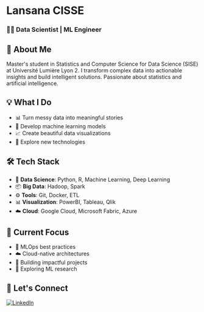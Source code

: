 # Lansana CISSE
### 👨‍💻 Data Scientist | ML Engineer 

## 🚀 About Me
Master's student in Statistics and Computer Science for Data Science (SISE) at Université Lumière Lyon 2. I transform complex data into actionable insights and build intelligent solutions. Passionate about statistics and artificial intelligence.

## 💡 What I Do
- 📊 Turn messy data into meaningful stories
- 🤖 Develop machine learning models
- 📈 Create beautiful data visualizations
- 🌱 Explore new technologies

## 🛠 Tech Stack
- 🧮 **Data Science**: Python, R, Machine Learning, Deep Learning
- 📦 **Big Data**: Hadoop, Spark
- ⚙️ **Tools**: Git, Docker, ETL
- 📊 **Visualization**: PowerBI, Tableau, Qlik
- ☁️ **Cloud**: Google Cloud, Microsoft Fabric, Azure

## 🎯 Current Focus
- 🔄 MLOps best practices
- ☁️ Cloud-native architectures
- 💫 Building impactful projects
- 🔬 Exploring ML research

## 🤝 Let's Connect
[![LinkedIn](https://img.shields.io/badge/LinkedIn-0077B5?style=for-the-badge&logo=linkedin&logoColor=white)](https://www.linkedin.com/in/lansana-cisse/)
